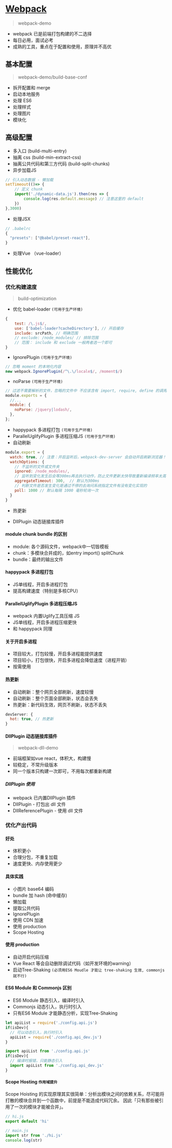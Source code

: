 # [Webpack](https://webpack.docschina.org/concepts/)
> webpack-demo

- webpack 已是前端打包构建的不二选择
- 每日必用，面试必考
- 成熟的工具，重点在于配置和使用，原理并不高优

## 基本配置
> webpack-demo/build-base-conf

- 拆开配置和 merge
- 启动本地服务
- 处理 ES6
- 处理样式
- 处理图片
- 模块化

## 高级配置
- 多入口 (build-multi-entry)
- 抽离 css (build-min-extract-css)
- 抽离公共代码和第三方代码 (build-split-chunks)
- 异步加载JS
```javascript
// 引入动态数据 - 懒加载
setTimeout(()=> {
    // 定义 chunk
    import('./dynamic-data.js').then(res => {
        console.log(res.default.message) // 注意这里的 default
    })
},3000)
```
- 处理JSX
```javascript
// .babelrc
{
  "presets": ["@babel/preset-react"],
}
```
- 处理Vue （vue-loader）

## 性能优化

### 优化构建速度
> build-optimization

- 优化 babel-loader `(可用于生产环境)`
```javascript
{
    test: /\.js$/,
    use: ['babel-loader?cacheDirectory'], // 开启缓存
    include: srcPath, // 明确范围
    // exclude: /node_modules/ // 排除范围
    // 范围： include 和 exclude 一般两者选一个即可
}
```
- IgnorePlugin `(可用于生产环境)`
```javascript
// 忽略 moment 的本地化内容
new webpack.IgnorePlugin(/^\.\/locale$/, /moment$/)
```

- noParse `(可用于生产环境)`
```javascript
// 过滤不需要解析的文件，忽略的文件中 不应该含有 import, require, define 的调用，或任何其他导入机制。忽略大型的 library 可以提高构建性能。
module.exports = {
  //...
  module: {
    noParse: /jquery|lodash/,
  },
};
```

- happypack 多进程打包 `(可用于生产环境)`
- ParallelUglifyPlugin 多进程压缩JS `(可用于生产环境)`
- 自动刷新
```javascript
module.export = {
  watch: true, // 注意：开启监听后，webpack-dev-server 会自动开启刷新浏览器！！！
  watchOptions: {
    // 不监听的文件或文件夹
    ignored: /node_modules/,
    // 监听到变化发生后会等300ms再去执行动作，防止文件更新太快导致重新编译频率太高  
    aggregateTimeout: 300,  // 默认为300ms
    // 判断文件是否发生变化是通过不停的去询问系统指定文件有没有变化实现的
    poll: 1000 // 默认每隔 1000 毫秒轮询一次
  }
}
```

- 热更新

- DllPlugin 动态链接库插件

#### module chunk bundle 的区别
- module: 各个源码文件，webpack中一切皆模板
- chunk：多模块合并成的，如entry import() splitChunk
- bundle：最终的输出文件

#### happypack 多进程打包
- JS单线程，开启多进程打包
- 提高构建速度（特别是多核CPU）

#### ParallelUglifyPlugin 多进程压缩JS
- webpack 内置Uglify工具压缩 JS
- JS单线程，开启多进程压缩更快
- 和 happypack 同理

#### 关于开启多进程
- 项目较大，打包较慢，开启多进程能提供速度
- 项目较小，打包很快，开启多进程会降低速度（进程开销）
- 按需使用

#### 热更新
- 自动刷新：整个网页全部刷新，速度较慢
- 自动刷新：整个页面全部刷新，状态会丢失
- 热更新：新代码生效，网页不刷新，状态不丢失
```javascript
devServer: {
  hot: true, // 热更新
}
```

#### DllPlugin 动态链接库插件
> webpack-dll-demo
- 前端框架如vue react，体积大，构建慢
- 较稳定，不常升级版本
- 同一个版本只构建一次即可，不用每次都重新构建

##### DllPlugin 使用
- webpack 已内置DllPlugin 插件
- DllPlugin - 打包出 dll 文件
- DllReferencePlugin - 使用 dll 文件

### 优化产出代码
#### 好处
- 体积更小
- 合理分包，不重复加载
- 速度更快、内存使用更少

#### 具体实践
- 小图片 base64 编码
- bundle 加 hash (命中缓存)
- 懒加载
- 提取公共代码
- IgnorePlugin
- 使用 CDN 加速
- 使用 production
- Scope Hosting

#### 使用 production
- 自动开启代码压缩
- Vue React 等会自动删除调试代码（如开发环境的warning）
- 启动Tree-Shaking `(必须用ES6 Moudle 才能让 tree-shaking 生效, commonjs 就不行)`

#### ES6 Module 和 Commonjs 区别
- ES6 Module 静态引入，编译时引入
- Commonjs 动态引入，执行时引入
- 只有ES6 Module 才能静态分析，实现Tree-Shaking
```javascript
let apiList = require('./config.api.js')
if(isDev){
  // 可以动态引入，执行时引入
  apiList = require('./config.api_dev.js')
}

import apiList from './config.api.js'
if(isDev){
  // 编译时报错，只能静态引入
  import apiList from './config.api_dev.js'
}
```

#### Scope Hosting `作用域提升`
Scope Hoisting 的实现原理其实很简单：分析出模块之间的依赖关系，尽可能将打散的模块合并到一个函数中，前提是不能造成代码冗余。 因此「只有那些被引用了一次的模块才能被合并」。
```javascript
// hi.js
export default 'hi'

// main.js
import str from './hi.js'
console.log(str)
```
